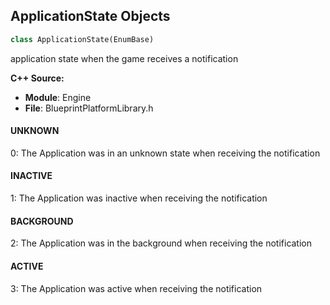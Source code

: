 ## ApplicationState Objects

```python
class ApplicationState(EnumBase)
```

application state when the game receives a notification

**C++ Source:**

- **Module**: Engine
- **File**: BlueprintPlatformLibrary.h

<a id="unreal.ApplicationState.UNKNOWN"></a>

#### UNKNOWN

0: The Application was in an unknown state when receiving the notification

<a id="unreal.ApplicationState.INACTIVE"></a>

#### INACTIVE

1: The Application was inactive when receiving the notification

<a id="unreal.ApplicationState.BACKGROUND"></a>

#### BACKGROUND

2: The Application was in the background when receiving the notification

<a id="unreal.ApplicationState.ACTIVE"></a>

#### ACTIVE

3: The Application was active when receiving the notification

<a id="unreal.ScreenOrientation"></a>